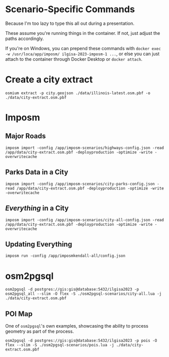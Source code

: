 # Scenario-Specific Commands

Because I'm too lazy to type this all out during a presentation.

These assume you're running things in the container. If not, just adjust the paths accordingly.

If you're on Windows, you can prepend these commands with `docker exec -w /usr/loca/app/imposm/ ilgisa-2023-imposm-1 ...`, or else you can just attach to the container through Docker Desktop or `docker attach`.

# Create a city extract

```shell
osmium extract -p city.geojson ./data/illinois-latest.osm.pbf -o ./data/city-extract.osm.pbf
```

# Imposm

## Major Roads

```shell
imposm import -config /app/imposm-scenarios/highways-config.json -read /app/data/city-extract.osm.pbf -deployproduction -optimize -write -overwritecache
```

## Parks Data in a City

```shell
imposm import -config /app/imposm-scenarios/city-parks-config.json -read /app/data/city-extract.osm.pbf -deployproduction -optimize -write -overwritecache
```

## *Everything* in a City

```shell
imposm import -config /app/imposm-scenarios/city-all-config.json -read /app/data/city-extract.osm.pbf -deployproduction -optimize -write -overwritecache
```

## Updating Everything

```shell
imposm run -config /app/imposmkendall-all/config.json
```

# osm2pgsql

```shell
osm2pgsql -d postgres://gis:gis@database:5432/ilgisa2023 -p osm2pgsql_all --slim -O flex -S ./osm2pgsql-scenarios/city-all.lua -j ./data/city-extract.osm.pbf
```

## POI Map
One of `osm2pgsql`'s own examples, showcasing the ability to process geometry as part of the process.

```shell
osm2pgsql -d postgres://gis:gis@database:5432/ilgisa2023 -p pois -O flex --slim -S ./osm2pgsql-scenarios/pois.lua -j ./data/city-extract.osm.pbf
```
